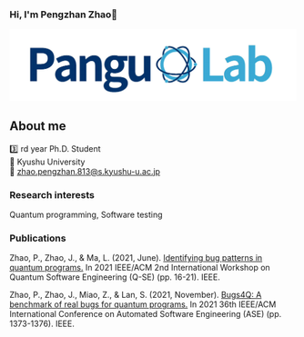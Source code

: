 ### Hi, I'm Pengzhan Zhao👋
![Image text](./3.png)
## About me
:three: rd year Ph.D. Student  
:school: Kyushu University  
:e-mail: zhao.pengzhan.813@s.kyushu-u.ac.jp

### Research interests
Quantum programming, Software testing

### Publications

Zhao, P., Zhao, J., & Ma, L. (2021, June). [Identifying bug patterns in quantum programs.](https://ieeexplore.ieee.org/abstract/document/9474564) In 2021 IEEE/ACM 2nd International Workshop on Quantum Software Engineering (Q-SE) (pp. 16-21). IEEE.  

Zhao, P., Zhao, J., Miao, Z., & Lan, S. (2021, November). [Bugs4Q: A benchmark of real bugs for quantum programs.](https://ieeexplore.ieee.org/abstract/document/9678908) In 2021 36th IEEE/ACM International Conference on Automated Software Engineering (ASE) (pp. 1373-1376). IEEE.

<!--
**Z-928/Z-928** is a ✨ _special_ ✨ repository because its `README.md` (this file) appears on your GitHub profile.

Here are some ideas to get you started:

- 🔭 I’m currently working on ...
- 🌱 I’m currently learning ...
- 👯 I’m looking to collaborate on ...
- 🤔 I’m looking for help with ...
- 💬 Ask me about ...
- 📫 How to reach me: ...
- 😄 Pronouns: ...
- ⚡ Fun fact: ...
-->
